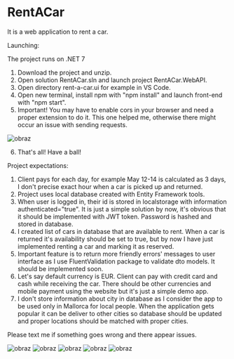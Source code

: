 # RentACar

It is a web application to rent a car.

Launching:

The project runs on .NET 7
1. Download the project and unzip.
2. Open solution RentACar.sln and launch project RentACar.WebAPI.
3. Open directory rent-a-car.ui for example in VS Code.
4. Open new terminal, install npm with "npm install" and launch front-end with "npm start".
5. Important! You may have to enable cors in your browser and need a proper extension to do it. This one helped me, otherwise there might occur an issue with sending requests.

![obraz](https://user-images.githubusercontent.com/76125047/235017129-f770d4d8-6b59-4e72-bf81-4c406003540d.png)

6. That's all! Have a ball!

Project expectations:
1. Client pays for each day, for example May 12-14 is calculated as 3 days, I don't precise exact hour when a car is picked up and returned.
2. Project uses local database created with Entity Framework tools.
3. When user is logged in, their id is stored in localstorage with information authenticated="true". It is just a simple solution by now, it's obvious that it should be implemented with JWT token. Password is hashed and stored in database.
4. I created list of cars in database that are available to rent. When a car is returned it's availability should be set to true, but by now I have just implemented renting a car and marking it as reserved.
5. Important feature is to return more friendly errors' messages to user interface as I use FluentValidation package to validate dto models. It should be implemented soon.
6. Let's say default currency is EUR. Client can pay with credit card and cash while receiving the car. There should be other currencies and mobile payment using the website but it's just a simple demo app.
7. I don't store information about city in database as I consider the app to be used only in Mallorca for local people. When the application gets popular it can be deliver to other cities so database should be updated and proper locations should be matched with proper cities.

Please text me if something goes wrong and there appear issues. 

![obraz](https://user-images.githubusercontent.com/76125047/235016022-639b8416-c1c7-4744-899d-be10d5190ba1.png)
![obraz](https://user-images.githubusercontent.com/76125047/235016113-fd94a64f-451e-4b00-b5ff-8ff64d957105.png)
![obraz](https://user-images.githubusercontent.com/76125047/235016190-00b5bfbe-c683-4f3b-81d1-c38d51af63ca.png)
![obraz](https://user-images.githubusercontent.com/76125047/235016243-834b3d07-5f6f-4815-97c1-de505a55f029.png)
![obraz](https://user-images.githubusercontent.com/76125047/235016274-9d5b0d9e-abd8-45ab-bcbd-e3e9be87f569.png)




